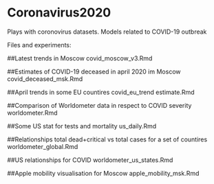 # Coronavirus2020
Plays with coronovirus datasets. Models related to COVID-19 outbreak 


Files and experiments:

##Latest trends in Moscow
covid_moscow_v3.Rmd

##Estimates of COVID-19 deceased in april 2020 im Moscow
covid_deceased_msk.Rmd

##April trends in some EU countires
covid_eu_trend estimate.Rmd

##Comparison of Worldometer data in respect to COVID severity
worldometer.Rmd

##Some US stat for tests and mortality
us_daily.Rmd

##Relationships total dead+critical vs total cases for a set of countires
worldometer_global.Rmd

##US relationships for COVID
worldometer_us_states.Rmd

##Apple mobility visualisation for Moscow
apple_mobility_msk.Rmd

